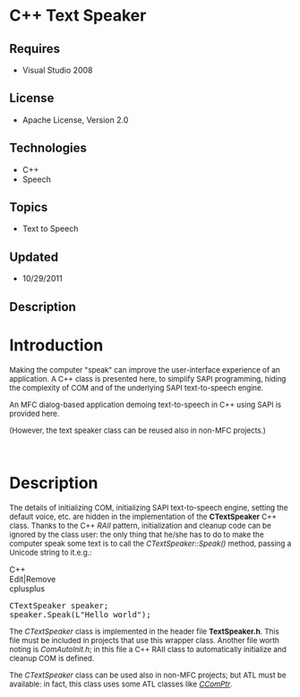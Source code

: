 # C++ Text Speaker
## Requires
- Visual Studio 2008
## License
- Apache License, Version 2.0
## Technologies
- C++
- Speech
## Topics
- Text to Speech
## Updated
- 10/29/2011
## Description

<h1>Introduction</h1>
<p><span style="font-size:small">Making the computer &quot;speak&quot; can improve the user-interface experience of an application. A C&#43;&#43; class is presented here, to simplify SAPI programming, hiding the complexity of COM and of the underlying SAPI text-to-speech engine.&nbsp;</span></p>
<p><span style="font-size:small">An MFC dialog-based application demoing text-to-speech in C&#43;&#43; using SAPI is provided here.</span></p>
<p><span style="font-size:small">(However, the text speaker class can be reused also in non-MFC projects.)</span></p>
<p><span style="font-size:small"><br>
</span></p>
<h1>Description</h1>
<p><span style="font-size:small">The details of initializing COM, initializing SAPI text-to-speech engine, setting the default voice, etc. are hidden in the implementation of the
<strong>CTextSpeaker</strong> C&#43;&#43; class. Thanks to the C&#43;&#43; <em>RAII</em> pattern, initialization and cleanup code can be ignored by the class user: the only thing that he/she has to do to make the computer speak some text is to call the
<em>CTextSpeaker::Speak()</em> method, passing a Unicode string to it.e.g.:</span></p>
<div class="scriptcode">
<div class="pluginEditHolder" pluginCommand="mceScriptCode">
<div class="title"><span>C&#43;&#43;</span></div>
<div class="pluginLinkHolder"><span class="pluginEditHolderLink">Edit</span>|<span class="pluginRemoveHolderLink">Remove</span></div>
<span class="hidden">cplusplus</span>

<div class="preview">
<pre class="cplusplus">CTextSpeaker&nbsp;speaker;&nbsp;
speaker.Speak(L<span class="cpp__string">&quot;Hello&nbsp;world&quot;</span>);&nbsp;
</pre>
</div>
</div>
</div>
<p><span style="font-size:small">The <em>CTextSpeaker</em> class is implemented in the header file
<strong>TextSpeaker.h</strong>. This file must be included in projects that use this wrapper class. Another file worth noting is
<em>ComAutoInit.h</em>; in this file a C&#43;&#43; RAII class to automatically initialize and cleanup COM is defined.</span></p>
<p><span style="font-size:small">The <em>CTextSpeaker</em> class can be used also in non-MFC projects; but ATL must be available: in fact, this class uses some ATL classes like
<em><a title="ATL::CComPtr" href="http://msdn.microsoft.com/en-us/library/ezzw7k98(v=vs.80).aspx" target="_blank">CComPtr</a></em>.</span></p>
<p><span style="font-size:small"><br>
</span></p>
